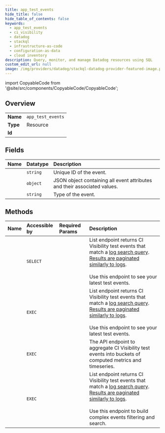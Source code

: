 ```yaml
---
title: app_test_events
hide_title: false
hide_table_of_contents: false
keywords:
  - app_test_events
  - ci_visibility
  - datadog    
  - stackql
  - infrastructure-as-code
  - configuration-as-data
  - cloud inventory
description: Query, monitor, and manage Datadog resources using SQL
custom_edit_url: null
image: /img/providers/datadog/stackql-datadog-provider-featured-image.png
---
```


import CopyableCode from '@site/src/components/CopyableCode/CopyableCode';




## Overview
<table><tbody>
<tr><td><b>Name</b></td><td><code>app_test_events</code></td></tr>
<tr><td><b>Type</b></td><td>Resource</td></tr>
<tr><td><b>Id</b></td><td><CopyableCode code="datadog.ci_visibility.app_test_events" /></td></tr>
</tbody></table>

## Fields
| Name | Datatype | Description |
|:-----|:---------|:------------|
| <CopyableCode code="id" /> | `string` | Unique ID of the event. |
| <CopyableCode code="attributes" /> | `object` | JSON object containing all event attributes and their associated values. |
| <CopyableCode code="type" /> | `string` | Type of the event. |
## Methods
| Name | Accessible by | Required Params | Description |
|:-----|:--------------|:----------------|:------------|
| <CopyableCode code="list_ci_app_test_events" /> | `SELECT` | <CopyableCode code="dd_site" /> | List endpoint returns CI Visibility test events that match a [log search query](https://docs.datadoghq.com/logs/explorer/search_syntax/).<br />[Results are paginated similarly to logs](https://docs.datadoghq.com/logs/guide/collect-multiple-logs-with-pagination).<br /><br />Use this endpoint to see your latest test events. |
| <CopyableCode code="_list_ci_app_test_events" /> | `EXEC` | <CopyableCode code="dd_site" /> | List endpoint returns CI Visibility test events that match a [log search query](https://docs.datadoghq.com/logs/explorer/search_syntax/).<br />[Results are paginated similarly to logs](https://docs.datadoghq.com/logs/guide/collect-multiple-logs-with-pagination).<br /><br />Use this endpoint to see your latest test events. |
| <CopyableCode code="aggregate_ci_app_test_events" /> | `EXEC` | <CopyableCode code="dd_site" /> | The API endpoint to aggregate CI Visibility test events into buckets of computed metrics and timeseries. |
| <CopyableCode code="search_ci_app_test_events" /> | `EXEC` | <CopyableCode code="dd_site" /> | List endpoint returns CI Visibility test events that match a [log search query](https://docs.datadoghq.com/logs/explorer/search_syntax/).<br />[Results are paginated similarly to logs](https://docs.datadoghq.com/logs/guide/collect-multiple-logs-with-pagination).<br /><br />Use this endpoint to build complex events filtering and search. |
